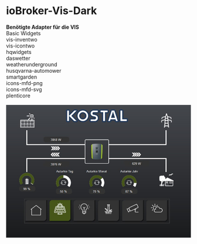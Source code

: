 # ioBroker-Vis-Dark
<b>Benötigte Adapter für die VIS</b><br />
Basic Widgets<br />
vis-inventwo<br />
vis-icontwo<br />
hqwidgets<br />
daswetter<br />
weatherunderground<br />
husqvarna-automower<br />
smartgarden<br />
icons-mfd-png<br />
icons-mfd-svg<br />
plenticore<br />
<br />
<img src=PV_View.jpg>
